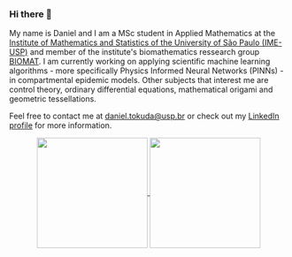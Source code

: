 
### Hi there 👋

My name is Daniel and I am a MSc student in Applied Mathematics at the [Institute of Mathematics and Statistics of the University of São Paulo (IME-USP)](https://www.ime.usp.br) and member of the institute's biomathematics ressearch group [BIOMAT](https://sites.google.com/ime.usp.br/biomat/página-inicial). I am currently working on applying scientific machine learning algorithms - more specifically Physics Informed Neural Networks (PINNs) - in compartmental epidemic models. Other subjects that interest me are control theory, ordinary differential equations, mathematical origami and geometric tessellations.

Feel free to contact me at daniel.tokuda@usp.br or check out my [LinkedIn profile](https://www.linkedin.com/in/danielyujitokuda/) for more information. 



<div align="center">
<a href="https://github.com/anuraghazra/github-readme-stats">
  <img height=200 align="center" src="https://github-readme-stats.vercel.app/api?username=DanielTokuda&theme=transparent" />
</a>
<a href="https://github.com/anuraghazra/convoychat">
  <img height=200 align="center" src="https://github-readme-stats.vercel.app/api/top-langs?username=DanielTokuda&layout=donut&langs_count=8&card_width=320&theme=transparent" />
</a>

<!---
DanielTokuda/DanielTokuda is a ✨ special ✨ repository because its `README.md` (this file) appears on your GitHub profile.
You can click the Preview link to take a look at your changes.
--->
